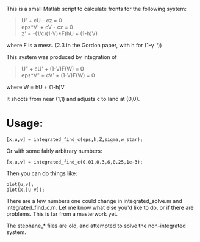 This is a small Matlab script to calculate fronts for the following system:
> U' + cU - cz = 0  
> eps*V' + cV - cz = 0  
> z' = -(1/c)(1-V)*F(hU + (1-h)V)  

where F is a mess. (2.3 in the Gordon paper, with h for (1-γ⁻¹))

This system was produced by integration of
> U" + cU' + (1-V)F(W) = 0  
> eps*V" + cV' + (1-V)F(W) = 0  

where W = hU + (1-h)V

It shoots from near (1,1) and adjusts c to land at (0,0).

Usage:
=
    [x,u,v] = integrated_find_c(eps,h,Z,sigma,w_star);
Or with some fairly arbitrary numbers:

    [x,u,v] = integrated_find_c(0.01,0.3,6,0.25,1e-3);

Then you can do things like:

    plot(u,v);
    plot(x,[u v]);

There are a few numbers one could change in integrated_solve.m and integrated_find_c.m.
Let me know what else you'd like to do, or if there are problems.  This is far from a
masterwork yet.

The stephane_* files are old, and attempted to solve the non-integrated system.
